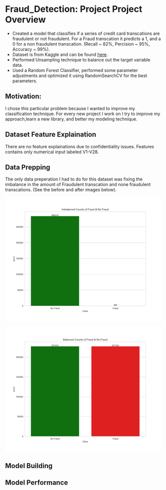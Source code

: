 # Fraud_Detection: Project Project Overview

* Created a model that classifies if a series of credit card transcations are fraudulent or not fraudulent. For a Fraud transcation it predicts a 1, and a 0 for a non fraudulent transcation. (Recall ~ 82%, Percision ~ 95%, Accuracy ~ 99%).
* Dataset is from Kaggle and can be found [here](https://www.kaggle.com/mlg-ulb/creditcardfraud).
* Performed Unsampling technique to balance out the target variable data.
* Used a Random Forest Classifier, performed some parameter adjustments and optimized it using RandomSearchCV for the best parameters.

## __Motivation__: 

I chose this particular problem because I wanted to improve my classification technique. For every new project I work on I try to improve my approach,learn a new library, and better my modeling technique.


## Dataset Feature Explaination

There are no feature explainations due to confidentiality issues. Features contains only numerical input labeled V1-V28.  

## Data Prepping

The only data preperation I had to do for this dataset was fixing the imbalance in the amount of Fraudulent transcation and none fraudulent transcations. (See the before and after images below).

![alt text](https://github.com/faithfulalabi/Fraud_Detection/blob/main/Imbalanced_plot_of_data.png?raw=true)

![alt text](https://github.com/faithfulalabi/Fraud_Detection/blob/main/Balanced_plot_of_data.png?raw=true)



## Model Building




## Model Performance
